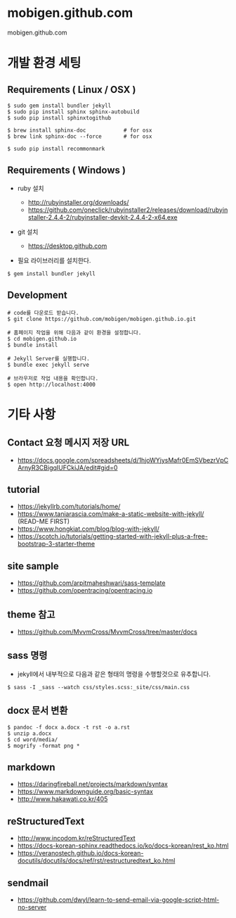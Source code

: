 # mobigen.github.com
mobigen.github.com

# 개발 환경 세팅

## Requirements ( Linux / OSX )
```
$ sudo gem install bundler jekyll
$ sudo pip install sphinx sphinx-autobuild
$ sudo pip install sphinxtogithub

$ brew install sphinx-doc            # for osx
$ brew link sphinx-doc --force       # for osx

$ sudo pip install recommonmark
```

## Requirements ( Windows )
- ruby 설치
    - http://rubyinstaller.org/downloads/
    - https://github.com/oneclick/rubyinstaller2/releases/download/rubyinstaller-2.4.4-2/rubyinstaller-devkit-2.4.4-2-x64.exe

- git 설치
    - https://desktop.github.com

- 필요 라이브러리를 설치한다.
```
$ gem install bundler jekyll
```
    

## Development
```
# code를 다운로드 받습니다.
$ git clone https://github.com/mobigen/mobigen.github.io.git

# 홈페이지 작업을 위해 다음과 같이 환경을 설정합니다.
$ cd mobigen.github.io
$ bundle install

# Jekyll Server를 실행합니다.
$ bundle exec jekyll serve

# 브라우저로 작업 내용을 확인합니다.
$ open http://localhost:4000
```

# 기타 사항

## Contact 요청 메시지 저장 URL
- https://docs.google.com/spreadsheets/d/1hjoWYjysMafr0EmSVbezrVpCArnyR3CBigqIUFCkiJA/edit#gid=0

## tutorial
- https://jekyllrb.com/tutorials/home/
- https://www.taniarascia.com/make-a-static-website-with-jekyll/   (READ-ME FIRST)
- https://www.hongkiat.com/blog/blog-with-jekyll/
- https://scotch.io/tutorials/getting-started-with-jekyll-plus-a-free-bootstrap-3-starter-theme

## site sample
- https://github.com/arpitmaheshwari/sass-template
- https://github.com/opentracing/opentracing.io

## theme 참고
- https://github.com/MvvmCross/MvvmCross/tree/master/docs

## sass 명령
- jekyll에서 내부적으로 다음과 같은 형태의 명령을 수행할것으로 유추합니다.
```
$ sass -I _sass --watch css/styles.scss:_site/css/main.css
```

## docx 문서 변환

```
$ pandoc -f docx a.docx -t rst -o a.rst
$ unzip a.docx
$ cd word/media/
$ mogrify -format png *
```

## markdown
- https://daringfireball.net/projects/markdown/syntax
- https://www.markdownguide.org/basic-syntax
- http://www.hakawati.co.kr/405


## reStructuredText
- http://www.incodom.kr/reStructuredText
- https://docs-korean-sphinx.readthedocs.io/ko/docs-korean/rest_ko.html
- https://veranostech.github.io/docs-korean-docutils/docutils/docs/ref/rst/restructuredtext_ko.html

## sendmail
- https://github.com/dwyl/learn-to-send-email-via-google-script-html-no-server
